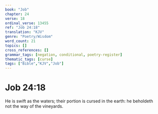 ```yaml
---
book: "Job"
chapter: 24
verse: 18
ordinal_verse: 13455
ref: "Job 24:18"
translation: "KJV"
genre: "Poetry/Wisdom"
word_count: 21
topics: []
cross_references: []
grammar_tags: [negation, conditional, poetry-register]
thematic_tags: [curse]
tags: ["Bible","KJV","Job"]
---
```


# Job 24:18

He is swift as the waters; their portion is cursed in the earth: he beholdeth not the way of the vineyards.
